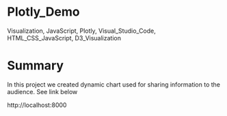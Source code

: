 # Plotly_Demo 
Visualization, JavaScript, Plotly, Visual_Studio_Code, HTML_CSS_JavaScript, D3_Visualization

# Summary
 In this project we created dynamic chart used for sharing information to the audience. See link below
 
 http://localhost:8000
